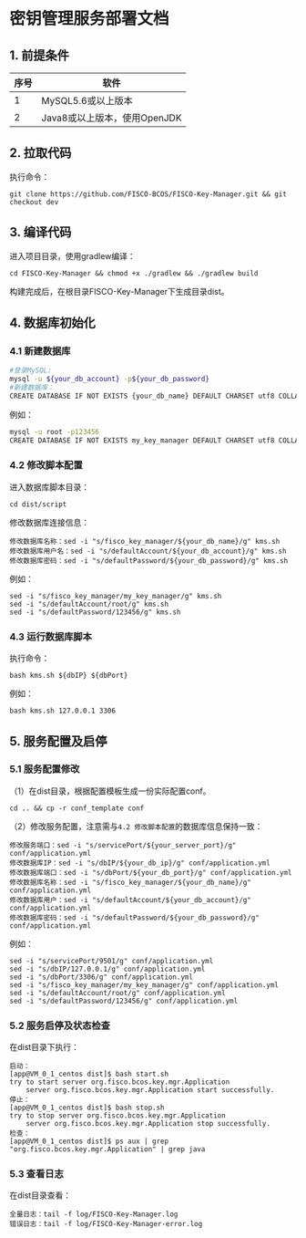 # 密钥管理服务部署文档

## 1. 前提条件

| 序号 | 软件                         |
| ---- | ---------------------------- |
| 1    | MySQL5.6或以上版本           |
| 2    | Java8或以上版本，使用OpenJDK |

## 2. 拉取代码

执行命令：

```shell
git clone https://github.com/FISCO-BCOS/FISCO-Key-Manager.git && git checkout dev
```

## 3. 编译代码

进入项目目录，使用gradlew编译：

```shell
cd FISCO-Key-Manager && chmod +x ./gradlew && ./gradlew build
```

构建完成后，在根目录FISCO-Key-Manager下生成目录dist。

## 4. 数据库初始化

### 4.1 新建数据库

```bash
#登录MySQL:
mysql -u ${your_db_account} -p${your_db_password}  
#新建数据库：
CREATE DATABASE IF NOT EXISTS {your_db_name} DEFAULT CHARSET utf8 COLLATE utf8_general_ci;
```

例如：

```bash
mysql -u root -p123456
CREATE DATABASE IF NOT EXISTS my_key_manager DEFAULT CHARSET utf8 COLLATE utf8_general_ci;
```

### 4.2 修改脚本配置

进入数据库脚本目录：

```shell
cd dist/script
```

修改数据库连接信息：

```shell
修改数据库名称：sed -i "s/fisco_key_manager/${your_db_name}/g" kms.sh
修改数据库用户名：sed -i "s/defaultAccount/${your_db_account}/g" kms.sh
修改数据库密码：sed -i "s/defaultPassword/${your_db_password}/g" kms.sh
```

例如：

```shell
sed -i "s/fisco_key_manager/my_key_manager/g" kms.sh
sed -i "s/defaultAccount/root/g" kms.sh
sed -i "s/defaultPassword/123456/g" kms.sh
```

### 4.3 运行数据库脚本

执行命令：

```shell
bash kms.sh ${dbIP} ${dbPort}
```

例如：

```shell
bash kms.sh 127.0.0.1 3306
```

## 5. 服务配置及启停

### 5.1 服务配置修改

（1）在dist目录，根据配置模板生成一份实际配置conf。

```shell
cd .. && cp -r conf_template conf
```

（2）修改服务配置，注意需与`4.2 修改脚本配置`的数据库信息保持一致：

```shell
修改服务端口：sed -i "s/servicePort/${your_server_port}/g" conf/application.yml
修改数据库IP：sed -i "s/dbIP/${your_db_ip}/g" conf/application.yml
修改数据库端口：sed -i "s/dbPort/${your_db_port}/g" conf/application.yml
修改数据库名称：sed -i "s/fisco_key_manager/${your_db_name}/g" conf/application.yml
修改数据库用户：sed -i "s/defaultAccount/${your_db_account}/g" conf/application.yml
修改数据库密码：sed -i "s/defaultPassword/${your_db_password}/g" conf/application.yml
```

例如：

```shell
sed -i "s/servicePort/9501/g" conf/application.yml
sed -i "s/dbIP/127.0.0.1/g" conf/application.yml
sed -i "s/dbPort/3306/g" conf/application.yml
sed -i "s/fisco_key_manager/my_key_manager/g" conf/application.yml
sed -i "s/defaultAccount/root/g" conf/application.yml
sed -i "s/defaultPassword/123456/g" conf/application.yml
```

### 5.2 服务启停及状态检查

在dist目录下执行：

```shell
启动：
[app@VM_0_1_centos dist]$ bash start.sh
try to start server org.fisco.bcos.key.mgr.Application
    server org.fisco.bcos.key.mgr.Application start successfully.
停止：
[app@VM_0_1_centos dist]$ bash stop.sh
try to stop server org.fisco.bcos.key.mgr.Application
    server org.fisco.bcos.key.mgr.Application stop successfully.
检查：
[app@VM_0_1_centos dist]$ ps aux | grep "org.fisco.bcos.key.mgr.Application" | grep java
```

### 5.3 查看日志

在dist目录查看：

```shell
全量日志：tail -f log/FISCO-Key-Manager.log
错误日志：tail -f log/FISCO-Key-Manager-error.log
```